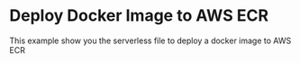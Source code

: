 # Deploy Docker Image to AWS ECR #

This example show you the serverless file to deploy a docker image to AWS ECR